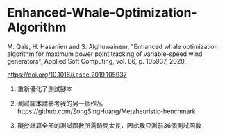 # Enhanced-Whale-Optimization-Algorithm
M. Qais, H. Hasanien and S. Alghuwainem, "Enhanced whale optimization algorithm for maximum power point tracking of variable-speed wind generators", Applied Soft Computing, vol. 86, p. 105937, 2020.

https://doi.org/10.1016/j.asoc.2019.105937

1. 重新優化了測試腳本

2. 測試腳本請參考我的另一個作品https://github.com/ZongSingHuang/Metaheuristic-benchmark

3. 礙於計算全部的測試函數所需時間太長，因此我只測前36個測試函數
